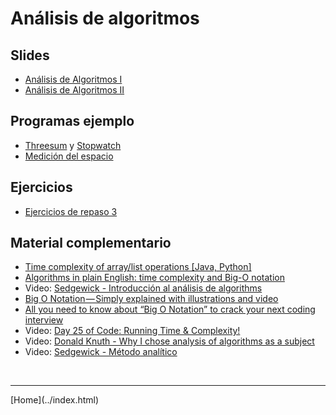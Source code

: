 # Análisis de algoritmos

## Slides

- [Análisis de Algoritmos I](../slides/03.1-AnalisisAlgoritmos-sem04.pdf)  
- [Análisis de Algoritmos II](../slides/03.2-AnalisisAlgoritmos-sem05.pdf)  

<!--
-->

## Programas ejemplo

- [Threesum](https://algs4.cs.princeton.edu/code/edu/princeton/cs/algs4/ThreeSum.java.html) y [Stopwatch](https://algs4.cs.princeton.edu/code/edu/princeton/cs/algs4/Stopwatch.java.html)  
- [Medición del espacio](MedicionTamano.html)  

## Ejercicios

- [Ejercicios de repaso 3](Ejercicios3.pdf)  

<!--
-->


## Material complementario

- [Time complexity of array/list operations [Java, Python]](https://yourbasic.org/algorithms/time-complexity-arrays/)  
- [Algorithms in plain English: time complexity and Big-O notation](https://medium.freecodecamp.org/time-is-complex-but-priceless-f0abd015063c)
- Video: [Sedgewick - Introducción al análisis de algorithms](https://www.youtube.com/watch?v=NSoSLBPfoog&list=PLRdD1c6QbAqJn0606RlOR6T3yUqFWKwmX&index=8)
- [Big O Notation — Simply explained with illustrations and video](https://medium.freecodecamp.org/big-o-notation-simply-explained-with-illustrations-and-video-87d5a71c0174)
- [All you need to know about “Big O Notation” to crack your next coding interview](https://medium.freecodecamp.org/all-you-need-to-know-about-big-o-notation-to-crack-your-next-coding-interview-9d575e7eec4)
- Video: [Day 25 of Code: Running Time & Complexity!](https://www.youtube.com/watch?v=7UwDamuC-kU)
- Video: [Donald Knuth - Why I chose analysis of algorithms as a subject](https://www.youtube.com/watch?v=s04GGLoU4lQ)
- Video: [Sedgewick - Método analítico](https://www.youtube.com/watch?v=tJYBmtjsIkA&list=PLRdD1c6QbAqJn0606RlOR6T3yUqFWKwmX&index=9)

<!--
-->
<!--- []() -->
<!-- - []() -->
<!-- - []() -->



<BR>
<HR>
[Home](../index.html)
<BR>

